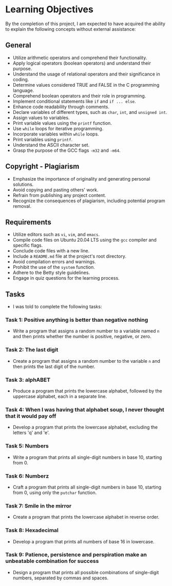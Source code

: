 # Learning Objectives

By the completion of this project, I am expected to have acquired the ability to explain the following concepts without external assistance:

## General
- Utilize arithmetic operators and comprehend their functionality.
- Apply logical operators (boolean operators) and understand their purpose.
- Understand the usage of relational operators and their significance in coding.
- Determine values considered TRUE and FALSE in the C programming language.
- Comprehend boolean operators and their role in programming.
- Implement conditional statements like `if` and `if ... else`.
- Enhance code readability through comments.
- Declare variables of different types, such as `char`, `int`, and `unsigned int`.
- Assign values to variables.
- Print variable values using the `printf` function.
- Use `while` loops for iterative programming.
- Incorporate variables within `while` loops.
- Print variables using `printf`.
- Understand the ASCII character set.
- Grasp the purpose of the GCC flags `-m32` and `-m64`.

## Copyright - Plagiarism
- Emphasize the importance of originality and generating personal solutions.
- Avoid copying and pasting others' work.
- Refrain from publishing any project content.
- Recognize the consequences of plagiarism, including potential program removal.

## Requirements
- Utilize editors such as `vi`, `vim`, and `emacs`.
- Compile code files on Ubuntu 20.04 LTS using the `gcc` compiler and specific flags.
- Conclude code files with a new line.
- Include a `README.md` file at the project's root directory.
- Avoid compilation errors and warnings.
- Prohibit the use of the `system` function.
- Adhere to the Betty style guidelines.
- Engage in quiz questions for the learning process.

## Tasks
- I was told to complete the following tasks:

### Task 1: Positive anything is better than negative nothing
- Write a program that assigns a random number to a variable named `n` and then prints whether the number is positive, negative, or zero.

### Task 2: The last digit
- Create a program that assigns a random number to the variable `n` and then prints the last digit of the number.

### Task 3: alphABET
- Produce a program that prints the lowercase alphabet, followed by the uppercase alphabet, each in a separate line.

### Task 4: When I was having that alphabet soup, I never thought that it would pay off
- Develop a program that prints the lowercase alphabet, excluding the letters 'q' and 'e'.

### Task 5: Numbers
- Write a program that prints all single-digit numbers in base 10, starting from 0.

### Task 6: Numberz
- Craft a program that prints all single-digit numbers in base 10, starting from 0, using only the `putchar` function.

### Task 7: Smile in the mirror
- Create a program that prints the lowercase alphabet in reverse order.

### Task 8: Hexadecimal
- Develop a program that prints all numbers of base 16 in lowercase.

### Task 9: Patience, persistence and perspiration make an unbeatable combination for success
- Design a program that prints all possible combinations of single-digit numbers, separated by commas and spaces.



